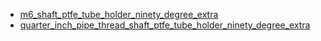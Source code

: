 * [m6_shaft_ptfe_tube_holder_ninety_degree_extra](m6_shaft_ptfe_tube_holder_ninety_degree_extra)
* [quarter_inch_pipe_thread_shaft_ptfe_tube_holder_ninety_degree_extra](quarter_inch_pipe_thread_shaft_ptfe_tube_holder_ninety_degree_extra)
